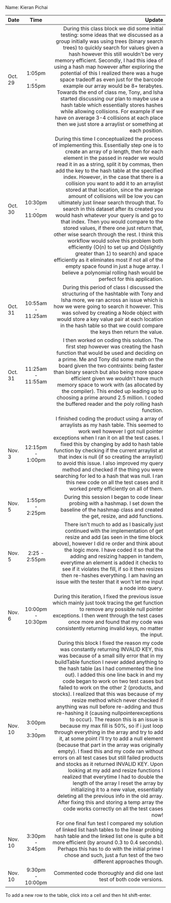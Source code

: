 Name: Kieran Pichai

| Date    |       Time        |                                                                                                                                                                                                                                                                                                                                                                                                                                                                                                                                                                                                                                                                                                                                                                                                                                                                                                                                                                                                                                                                                                                                                                                                                                                      Update |
|:--------|:-----------------:|------------------------------------------------------------------------------------------------------------------------------------------------------------------------------------------------------------------------------------------------------------------------------------------------------------------------------------------------------------------------------------------------------------------------------------------------------------------------------------------------------------------------------------------------------------------------------------------------------------------------------------------------------------------------------------------------------------------------------------------------------------------------------------------------------------------------------------------------------------------------------------------------------------------------------------------------------------------------------------------------------------------------------------------------------------------------------------------------------------------------------------------------------------------------------------------------------------------------------------------------------------:|
| Oct. 29 |  1:05pm - 1:55pm  |                                                                                                                                                                                                                                                                                                                                                                                                                                                                                                         During this class block we did some initial testing: some ideas that we discussed as a group initially was using trees (binary search trees) to quickly search for values given a hash however this still wouldn't be very memory efficient. Secondly, I had this idea of using a hash map however after exploring the potential of this I realized there was a huge space tradeoff as even just for the barcode example our array would be 8+ terabytes. Towards the end of class me, Tony, and Isha started discussing our plan to maybe use a hash table which essentially stores hashes while allowing collisions. For example if we have on average 3-4 collisions at each place then we just store a arraylist or something at each position. |
| Oct. 30 | 10:30pm - 11:00pm |                                                                                                                                                                                                              During this time I conceptualized the process of implementing this. Essentially step one is to create an array of p length, then for each element in the passed in reader we would read it in as a string, split it by commas, then add the key to the hash table at the specified index. However, in the case that there is a collision you want to add it to an arraylist stored at that location, since the average amount of collisions will be low you can ultimately just linear search through that. To search in this dataset after its created you would hash whatever your query is and go to that index. Then you would compare to the stored values, if there one just return that, other wise search through the rest. I think this workflow would solve this problem both efficiently (O(n) to set up and O(slightly greater than 1) to search) and space efficiently as it eliminates most if not all of the empty space found in just a huge array. I believe a polynomial rolling hash would be perfect for this application. |
| Oct. 31 | 10:55am - 11:25am |                                                                                                                                                                                                                                                                                                                                                                                                                                                                                                                                                                                                                                                                                                                                                                                                                                                                                                           During this period of class I discussed the structuring of the hashtable with Tony and Isha more, we ran across an issue which is how we were going to search it however. This was solved by creating a Node object with would store a key value pair at each location in the hash table so that we could compare the keys then return the value. |
| Oct. 31 | 11:25am - 11:55am |                                                                                                                                                                                                                                                                                                                                                                                                                                                                                                                                                                                                                                                                                                                                                        I then worked on coding this solution. The first step however was creating the hash function that would be used and deciding on a prime. Me and Tony did some math on the board given the two contraints: being faster than binary search but also being more space efficient given we wouldn't have much memory space to work with (as allocated by the compiler). This ended up leading up to choosing a prime around 2.5 million. I coded the buffered reader and the poly rolling hash function. |
| Nov. 3  | 12:15pm - 1:00pm  |                                                                                                                                                                                                                                                                                                                                                                                                                                                                                                                                                                                                                                                                                               I finished coding the product using a array of arraylists as my hash table. This seemed to work well however I got null pointer exceptions when I ran it on all the test cases. I fixed this by changing by add to hash table function by checking if the current arraylist at that index is null (if so creating the arraylist) to avoid this issue. I also improved my query method and checked if the thing you were searching for led to a hash that was null. I ran this new code on all the test cases and it worked pretty efficiently on all of them. |
| Nov. 5  |  1:55pm - 2:25pm  |                                                                                                                                                                                                                                                                                                                                                                                                                                                                                                                                                                                                                                                                                                                                                                                                                                                                                                                                                                                                                                                                                             During this session I began to code linear probing with a hashmap. I set down the baseline of the hashmap class and created the get, resize, and add functions. |
| Nov. 5  |   2:25 - 2:55pm   |                                                                                                                                                                                                                                                                                                                                                                                                                                                                                                                                                                                                                                                                                                                                                                                 There isn't much to add as I basically just continued with the implementation of get resize and add (as seen in the time block above), however I did re order and think about the logic more. I have coded it so that the adding and resizing happen in tandem, everytime an element is added it checks to see if it violates the fill, if so it then resizes then re-hashes everything. I am having an issue with the tester that it won't let me input a node into query. |
| Nov. 6  | 10:00pm - 10:30pm |                                                                                                                                                                                                                                                                                                                                                                                                                                                                                                                                                                                                                                                                                                                                                                                                                                                                                                                                                                         During this iteration, I fixed the previous issue which mainly just took tracing the get function to remove any possible null pointer exceptions. I then went through the test cases once more and found that my code was consistently returning invalid keys, no matter the input. |
| Nov. 10 |  3:00pm - 3:30pm  | During this block I fixed the reason my code was constantly returning INVALID KEY, this was because of a small silly error that in my buildTable function I never added anything to the hash table (as I had commented the line out). I added this one line back in and my code began to work on two test cases but failed to work on the other 2 (products, and stocks). I realized that this was because of my resize method which never checked if anything was null before re-adding and thus re-hashing it (causing nullpointerexceptions to occur). The reason this is an issue is because my max fill is 50%, so if i just loop through everything in the array and try to add it, at some point i'll try to add a null element (because that part in the array was originally empty). I fixed this and my code ran without errors on all test cases but still failed products and stocks as it returned INVALID KEY. Upon looking at my add and resize functions I realized that everytime I had to double the length of the array I reset the array by initializing it to a new value, essentially deleting all the previous info in the old array. After fixing this and storing a temp array the code works correctly on all the test cases now! |
| Nov. 10 |  3:30pm - 3:45pm  |                                                                                                                                                                                                                                                                                                                                                                                                                                                                                                                                                                                                                                                                                                                                                                                                                                                                                                                                     For one final fun test I compared my solution of linked list hash tables to the linear probing hash table and the linked list one is quite a bit more efficient (by around 0.3 to 0.4 seconds). Perhaps this has to do with the initial prime I chose and such, just a fun test of the two different approaches though. |
| Nov. 10 | 9:30pm - 10:00pm  |                                                                                                                                                                                                                                                                                                                                                                                                                                                                                                                                                                                                                                                                                                                                                                                                                                                                                                                                                                                                                                                                                                                                                                                      Commented code thoroughly and did one last test of both code versions. |


To add a new row to the table, click into a cell and then hit shift-enter.